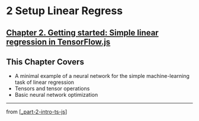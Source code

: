 # 2 Setup Linear Regress

## [**Chapter 2.** Getting started: Simple linear regression in TensorFlow.js](https://livebook.manning.com/book/deep-learning-with-javascript/chapter-2/)

## This Chapter Covers

- A minimal example of a neural network for the simple machine-learning task of linear regression
- Tensors and tensor operations
- Basic neural network optimization

---
from [[_part-2-intro-ts-js]]

[//begin]: # "Autogenerated link references for markdown compatibility"
[_part-2-intro-ts-js]: ../_part-2-intro-ts-js.md "Part 2 Intro TS JS"
[//end]: # "Autogenerated link references"